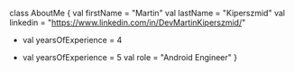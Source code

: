 
class AboutMe {
    val firstName = "Martin"
    val lastName = "Kiperszmid"
    val linkedin = "https://www.linkedin.com/in/DevMartinKiperszmid/"
-   val yearsOfExperience = 4
+   val yearsOfExperience = 5
    val role = "Android Engineer"
}
